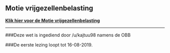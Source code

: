 ## Motie vrijgezellenbelasting 
 
**[Klik hier voor de Motie vrijgezellenbelasting](https://www.dropbox.com/s/5f3at9bhfcnkolz/kajtuu98%20Onafhankelijke%20burgerbeweging%20-%20Motie%20vrijgezellenbelasting%20onafhankelijke%20burgerbeweging.docx?dl=0)**

---

###Deze wet is ingediend door /u/kajtuu98 namens de OBB

###De eerste lezing loopt tot 16-08-2019.